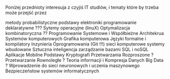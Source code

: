 Poniżej przednioty interesuja z czyjiś IT studiów, i tematy które by trzeba może przejść przez 

metody probabilistyczne 
podstawy elektroniki 
programowanie deklaratywne ???
Sytemy operacyjne (linuX) 
Optymalizacja kombinatoryczna ??
Programowanie Systemowe i Współbieżne 
Architekrua Systemów komputerowych
Grafika komputerowa
Języki formalne i kompilatory
Inzynieria Oprogramowania (Git !!!)
sieci komputerowe
systemy wbudowane
Sztuczna inteligencja
zarządzanie bazami SQL i noSQL
Aplikacje Mobilne
Podstawy Kryptografi
Przetwarzania Rozproszone ?
Przetwarzanie Rownoległe ?
Teoria informacji i Kompresja Danych
Big Data ?
Wprowadzenie do sieci neuronowych i uczenia maszynowego
Bezpieczeństow systemów informatycznych 
